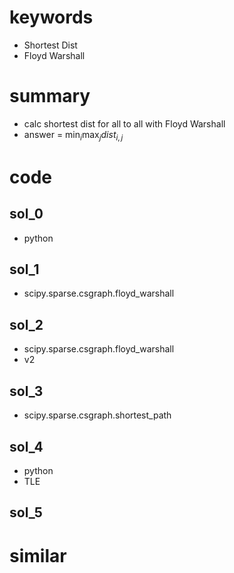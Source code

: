 # 


# keywords 
- Shortest Dist 
- Floyd Warshall 



# summary
- calc shortest dist for all to all with Floyd Warshall
- answer = $\min_i{\max_j{dist_{i, j}}}$



# code 
## sol_0
- python



## sol_1 
- scipy.sparse.csgraph.floyd_warshall



## sol_2 
- scipy.sparse.csgraph.floyd_warshall
- v2


## sol_3
- scipy.sparse.csgraph.shortest_path



## sol_4
- python
- TLE 


## sol_5


# similar 